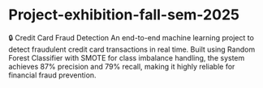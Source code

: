 # Project-exhibition-fall-sem-2025
🔒 Credit Card Fraud Detection  An end-to-end machine learning project to detect fraudulent credit card transactions in real time. Built using Random Forest Classifier with SMOTE for class imbalance handling, the system achieves 87% precision and 79% recall, making it highly reliable for financial fraud prevention.
